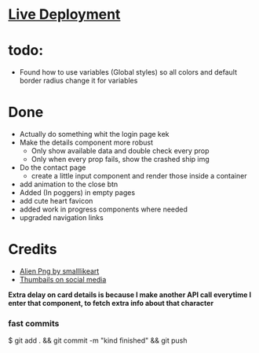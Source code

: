 # [Live Deployment](https://rick-morty-vite-react.vercel.app/)

# todo:
- Found how to use variables (Global styles) so all colors and default border radius change it for variables

# Done
- Actually do something whit the login page kek
- Make the details component more robust
  - Only show available data and double check every prop
  - Only when every prop fails, show the crashed ship img
- Do the contact page
  - create a little input component and render those inside a container 
- add animation to the close btn
- Added (In poggers) in empty pages
- add cute heart favicon
- added work in progress components where needed
- upgraded navigation links


# Credits
- [Alien Png by smalllikeart](https://www.flaticon.com/authors/smalllikeart)
- [Thumbails on social media](https://css-tricks.com/essential-meta-tags-social-media/)

**Extra delay on card details is because I make another API call everytime I enter that component, to fetch extra info about that character**

### fast commits
$ git add . && git commit -m "kind finished" && git push